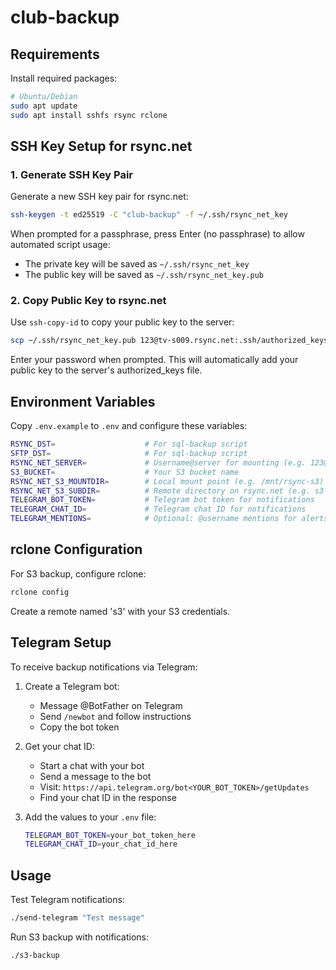 # club-backup

## Requirements

Install required packages:

```bash
# Ubuntu/Debian
sudo apt update
sudo apt install sshfs rsync rclone
```

## SSH Key Setup for rsync.net

### 1. Generate SSH Key Pair

Generate a new SSH key pair for rsync.net:

```bash
ssh-keygen -t ed25519 -C "club-backup" -f ~/.ssh/rsync_net_key
```

When prompted for a passphrase, press Enter (no passphrase) to allow automated script usage:
- The private key will be saved as `~/.ssh/rsync_net_key`
- The public key will be saved as `~/.ssh/rsync_net_key.pub`

### 2. Copy Public Key to rsync.net

Use `ssh-copy-id` to copy your public key to the server:

```bash
scp ~/.ssh/rsync_net_key.pub 123@tv-s009.rsync.net:.ssh/authorized_keys
```

Enter your password when prompted. This will automatically add your public key to the server's authorized_keys file.

## Environment Variables

Copy `.env.example` to `.env` and configure these variables:

```bash
RSYNC_DST=                    # For sql-backup script
SFTP_DST=                     # For sql-backup script
RSYNC_NET_SERVER=             # Username@server for mounting (e.g. 123@tv-s009.rsync.net)
S3_BUCKET=                    # Your S3 bucket name
RSYNC_NET_S3_MOUNTDIR=        # Local mount point (e.g. /mnt/rsync-s3)
RSYNC_NET_S3_SUBDIR=          # Remote directory on rsync.net (e.g. s3-backups)
TELEGRAM_BOT_TOKEN=           # Telegram bot token for notifications
TELEGRAM_CHAT_ID=             # Telegram chat ID for notifications
TELEGRAM_MENTIONS=            # Optional: @username mentions for alerts (e.g. "@admin @user")
```

## rclone Configuration

For S3 backup, configure rclone:

```bash
rclone config
```

Create a remote named 's3' with your S3 credentials.

## Telegram Setup

To receive backup notifications via Telegram:

1. Create a Telegram bot:
   - Message @BotFather on Telegram
   - Send `/newbot` and follow instructions
   - Copy the bot token

2. Get your chat ID:
   - Start a chat with your bot
   - Send a message to the bot
   - Visit: `https://api.telegram.org/bot<YOUR_BOT_TOKEN>/getUpdates`
   - Find your chat ID in the response

3. Add the values to your `.env` file:
   ```bash
   TELEGRAM_BOT_TOKEN=your_bot_token_here
   TELEGRAM_CHAT_ID=your_chat_id_here
   ```

## Usage

Test Telegram notifications:
```bash
./send-telegram "Test message"
```

Run S3 backup with notifications:
```bash
./s3-backup
```
